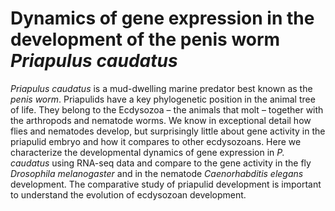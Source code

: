 # Dynamics of gene expression in the development of the penis worm _Priapulus caudatus_


_Priapulus caudatus_ is a mud-dwelling marine predator best known as the _penis
worm_. Priapulids have a key phylogenetic position in the animal tree of life.
They belong to the Ecdysozoa – the animals that molt – together with the
arthropods and nematode worms. We know in exceptional detail how flies and
nematodes develop, but surprisingly little about gene activity in the priapulid
embryo and how it compares to other ecdysozoans. Here we characterize the
developmental dynamics of gene expression in _P. caudatus_ using RNA-seq data
and compare to the gene activity in the fly _Drosophila melanogaster_ and in
the nematode _Caenorhabditis elegans_ development. The comparative study of
priapulid development is important to understand the evolution of ecdysozoan
development.
